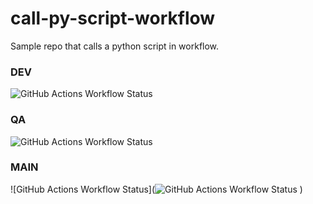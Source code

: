 # call-py-script-workflow

Sample repo that calls a python script in workflow.

### DEV

![GitHub Actions Workflow Status](https://img.shields.io/github/actions/workflow/status/mm808/call-py-script-workflow/build.yml?branch=dev&style=for-the-badge)

### QA

![GitHub Actions Workflow Status](https://img.shields.io/github/actions/workflow/status/mm808/call-py-script-workflow/build.yml?branch=qa&style=for-the-badge)

### MAIN

![GitHub Actions Workflow Status](![GitHub Actions Workflow Status](https://img.shields.io/github/actions/workflow/status/mm808/call-py-script-workflow/build.yml?branch=main&style=for-the-badge)
)
